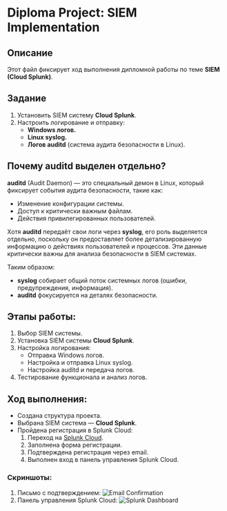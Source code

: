 # Diploma Project: SIEM Implementation

## Описание
Этот файл фиксирует ход выполнения дипломной работы по теме **SIEM (Cloud Splunk)**.

## Задание
1. Установить SIEM систему **Cloud Splunk**.
2. Настроить логирование и отправку:
   - **Windows логов.**
   - **Linux syslog.**
   - **Логов auditd** (система аудита безопасности в Linux).

## Почему auditd выделен отдельно?
**auditd** (Audit Daemon) — это специальный демон в Linux, который фиксирует события аудита безопасности, такие как:
- Изменение конфигурации системы.
- Доступ к критически важным файлам.
- Действия привилегированных пользователей.

Хотя **auditd** передаёт свои логи через **syslog**, его роль выделяется отдельно, поскольку он предоставляет более детализированную информацию о действиях пользователей и процессов. Эти данные критически важны для анализа безопасности в SIEM системах.

Таким образом:
- **syslog** собирает общий поток системных логов (ошибки, предупреждения, информация).
- **auditd** фокусируется на деталях безопасности.

## Этапы работы:
1. Выбор SIEM системы.
2. Установка SIEM системы **Cloud Splunk**.
3. Настройка логирования:
   - Отправка Windows логов.
   - Настройка и отправка Linux syslog.
   - Настройка auditd и передача логов.
4. Тестирование функционала и анализ логов.

## Ход выполнения:

- Создана структура проекта.
- Выбрана SIEM система — **Cloud Splunk**.
- Пройдена регистрация в Splunk Cloud:
  1. Переход на [Splunk Cloud](https://www.splunk.com/en_us/cloud.html).
  2. Заполнена форма регистрации.
  3. Подтверждена регистрация через email.
  4. Выполнен вход в панель управления Splunk Cloud.

### Скриншоты:
1. Письмо с подтверждением:
   ![Email Confirmation](01_email_confirmation.jpg)
2. Панель управления Splunk Cloud:
   ![Splunk Dashboard](02_splunk_dashboard.jpg)
